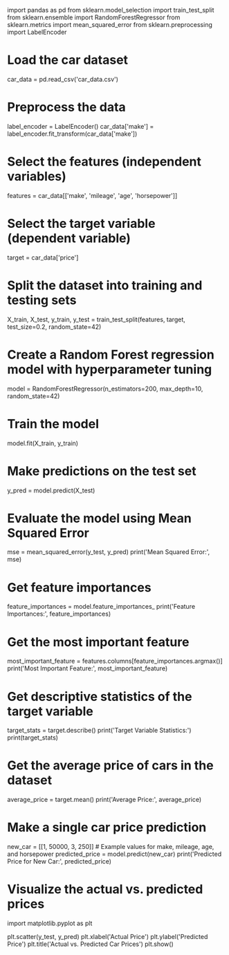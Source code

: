import pandas as pd
from sklearn.model_selection import train_test_split
from sklearn.ensemble import RandomForestRegressor
from sklearn.metrics import mean_squared_error
from sklearn.preprocessing import LabelEncoder

# Load the car dataset
car_data = pd.read_csv('car_data.csv')

# Preprocess the data
label_encoder = LabelEncoder()
car_data['make'] = label_encoder.fit_transform(car_data['make'])

# Select the features (independent variables)
features = car_data[['make', 'mileage', 'age', 'horsepower']]

# Select the target variable (dependent variable)
target = car_data['price']

# Split the dataset into training and testing sets
X_train, X_test, y_train, y_test = train_test_split(features, target, test_size=0.2, random_state=42)

# Create a Random Forest regression model with hyperparameter tuning
model = RandomForestRegressor(n_estimators=200, max_depth=10, random_state=42)

# Train the model
model.fit(X_train, y_train)

# Make predictions on the test set
y_pred = model.predict(X_test)

# Evaluate the model using Mean Squared Error
mse = mean_squared_error(y_test, y_pred)
print('Mean Squared Error:', mse)

# Get feature importances
feature_importances = model.feature_importances_
print('Feature Importances:', feature_importances)

# Get the most important feature
most_important_feature = features.columns[feature_importances.argmax()]
print('Most Important Feature:', most_important_feature)

# Get descriptive statistics of the target variable
target_stats = target.describe()
print('Target Variable Statistics:')
print(target_stats)

# Get the average price of cars in the dataset
average_price = target.mean()
print('Average Price:', average_price)

# Make a single car price prediction
new_car = [[1, 50000, 3, 250]]  # Example values for make, mileage, age, and horsepower
predicted_price = model.predict(new_car)
print('Predicted Price for New Car:', predicted_price)

# Visualize the actual vs. predicted prices
import matplotlib.pyplot as plt

plt.scatter(y_test, y_pred)
plt.xlabel('Actual Price')
plt.ylabel('Predicted Price')
plt.title('Actual vs. Predicted Car Prices')
plt.show()
